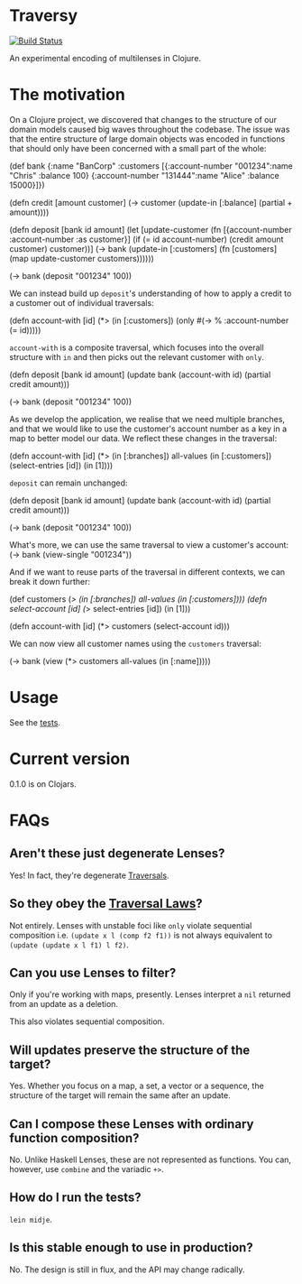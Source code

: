 # Traversy

[![Build Status](https://travis-ci.org/ctford/traversy.png)](https://travis-ci.org/ctford/traversy)

An experimental encoding of multilenses in Clojure.

# The motivation

On a Clojure project, we discovered that changes to the structure of our domain models caused
big waves throughout the codebase. The issue was that the entire structure of large domain objects was encoded
in functions that should only have been concerned with a small part of the whole:

  (def bank {:name "BanCorp"
             :customers [{:account-number "001234":name "Chris" :balance 100}
                         {:account-number "131444":name "Alice" :balance 15000}]})

  (defn credit [amount customer]
    (-> customer (update-in [:balance] (partial + amount))))

  (defn deposit [bank id amount]
    (let [update-customer (fn [{account-number :account-number :as customer}]
                            (if (= id account-number) (credit amount customer) customer))]
      (-> bank (update-in [:customers] (fn [customers] (map update-customer customers))))))

  (-> bank (deposit "001234" 100))

We can instead build up `deposit`'s understanding of how to apply a credit to a customer out of individual
traversals:

  (defn account-with [id]
    (*> (in [:customers]) (only #(-> % :account-number (= id)))))

`account-with` is a composite traversal, which focuses into the overall structure with `in` and then picks out the
relevant customer with `only`.

  (defn deposit [bank id amount]
    (update bank (account-with id) (partial credit amount)))

  (-> bank (deposit "001234" 100))

As we develop the application, we realise that we need multiple branches, and that we would like to use the
customer's account number as a key in a map to better model our data. We reflect these changes in the traversal:

  (defn account-with [id]
    (*> (in [:branches]) all-values (in [:customers]) (select-entries [id]) (in [1])))

`deposit` can remain unchanged:

  (defn deposit [bank id amount]
    (update bank (account-with id) (partial credit amount)))

  (-> bank (deposit "001234" 100))

What's more, we can use the same traversal to view a customer's account:
  (-> bank (view-single "001234"))


And if we want to reuse parts of the traversal in different contexts, we can break it down further:

  (def customers (*> (in [:branches]) all-values (in [:customers])))
  (defn select-account [id] (*> select-entries [id]) (in [1]))

  (defn account-with [id]
    (*> customers (select-account id)))

We can now view all customer names using the `customers` traversal:

  (-> bank (view (*> customers all-values (in [:name]))))

# Usage

See the [tests](test/traversy/test/lens.clj).

# Current version

0.1.0 is on Clojars.

# FAQs

## Aren't these just degenerate Lenses?

Yes! In fact, they're degenerate
[Traversals](http://hackage.haskell.org/package/lens-2.3/docs/Control-Lens-Traversal.html).

## So they obey the [Traversal Laws](http://hackage.haskell.org/package/lens-2.3/docs/Control-Lens-Traversal.html#t:Traversal)?

Not entirely. Lenses with unstable foci like `only` violate sequential composition
i.e. `(update x l (comp f2 f1))` is not always equivalent to `(update (update x l f1) l f2)`.

## Can you use Lenses to filter?

Only if you're working with maps, presently. Lenses interpret a `nil` returned from an update as a deletion.

This also violates sequential composition.

## Will updates preserve the structure of the target?

Yes. Whether you focus on a map, a set, a vector or a sequence, the structure of the target will remain
the same after an update.

## Can I compose these Lenses with ordinary function composition?

No. Unlike Haskell Lenses, these are not represented as functions. You can, however, use `combine`
and the variadic `+>`.

## How do I run the tests?

`lein midje`.

## Is this stable enough to use in production?

No. The design is still in flux, and the API may change radically.
